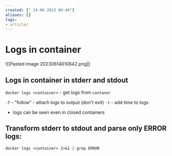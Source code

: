 ```yaml
---
created: [" 14-06-2023 00:49"]
aliases: []
tags:
- article/
---
```


# Logs in container
![[Pasted image 20230614010642.png]]
## Logs in container in stderr and stdout

`docker logs <container>` - get logs from `contaner`

`-f` - "follow" - attach logs to output (don't exit)
`-t` - add time to logs


- logs can be seen even in closed containers

## Transform stderr to stdout and parse only ERROR logs:

`docker logs <container> 2>&1 | grep ERROR`


